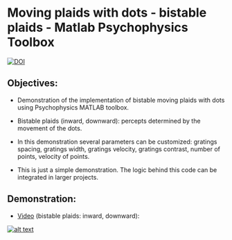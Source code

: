 # Moving plaids with dots - bistable plaids - Matlab Psychophysics Toolbox
[![DOI](https://zenodo.org/badge/DOI/10.5281/zenodo.4570682.svg)](https://doi.org/10.5281/zenodo.4570682)


## Objectives:

- Demonstration of the implementation of bistable moving plaids with dots using Psychophysics MATLAB toolbox.

- Bistable plaids (inward, downward): percepts determined by the movement of the dots.

- In this demonstration several parameters can be customized: gratings spacing, gratings width, gratings velocity, gratings contrast, number of points, velocity of points.

- This is just a simple demonstration. The logic behind this code can be integrated in larger projects.


## Demonstration:
- [Video](https://youtu.be/FwMRyutb4Hs) (bistable plaids: inward, downward):


[![alt text](https://img.youtube.com/vi/FwMRyutb4Hs/0.jpg)](https://youtu.be/FwMRyutb4Hs)


